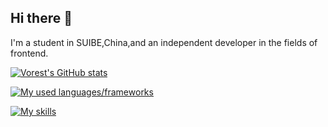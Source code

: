 ## Hi there 👋
I'm a student in SUIBE,China,and an independent developer in the fields of frontend.

[![Vorest's GitHub stats](https://github-readme-stats.vercel.app/api?username=Vorest0628)](https://github.com/anuraghazra/github-readme-stats)

[![My used languages/frameworks](https://skillicons.dev/icons?i=cpp,css,html,js,py,ts,md,go,express,vue,flask,nodejs)](https://skillicons.dev)

[![My skills](https://skillicons.dev/icons?i=bash,docker,git,mongodb,obsidian,redis,vscode)](https://skillicons.dev)

